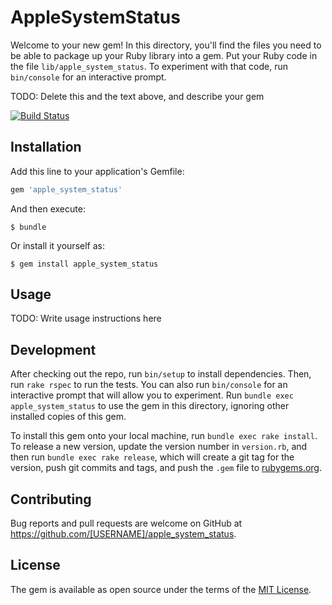 # AppleSystemStatus

Welcome to your new gem! In this directory, you'll find the files you need to be able to package up your Ruby library into a gem. Put your Ruby code in the file `lib/apple_system_status`. To experiment with that code, run `bin/console` for an interactive prompt.

TODO: Delete this and the text above, and describe your gem

[![Build Status](https://travis-ci.org/sue445/apple_system_status.svg?branch=master)](https://travis-ci.org/sue445/apple_system_status)

## Installation

Add this line to your application's Gemfile:

```ruby
gem 'apple_system_status'
```

And then execute:

    $ bundle

Or install it yourself as:

    $ gem install apple_system_status

## Usage

TODO: Write usage instructions here

## Development

After checking out the repo, run `bin/setup` to install dependencies. Then, run `rake rspec` to run the tests. You can also run `bin/console` for an interactive prompt that will allow you to experiment. Run `bundle exec apple_system_status` to use the gem in this directory, ignoring other installed copies of this gem.

To install this gem onto your local machine, run `bundle exec rake install`. To release a new version, update the version number in `version.rb`, and then run `bundle exec rake release`, which will create a git tag for the version, push git commits and tags, and push the `.gem` file to [rubygems.org](https://rubygems.org).

## Contributing

Bug reports and pull requests are welcome on GitHub at https://github.com/[USERNAME]/apple_system_status.


## License

The gem is available as open source under the terms of the [MIT License](http://opensource.org/licenses/MIT).

